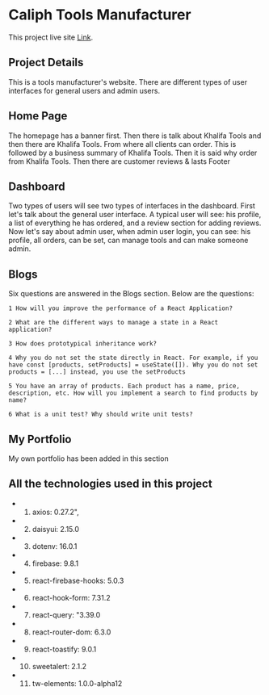 # Caliph Tools Manufacturer

This project live site [Link](https://caliph-tools-manufacturer.web.app/).

## Project Details

This is a tools manufacturer's website. There are different types of user interfaces for general users and admin users.

## Home Page

The homepage has a banner first. Then there is talk about Khalifa Tools and then there are Khalifa Tools. From where all clients can order. This is followed by a business summary of Khalifa Tools. Then it is said why order from Khalifa Tools. Then there are customer reviews & lasts Footer

## Dashboard

Two types of users will see two types of interfaces in the dashboard. First let's talk about the general user interface. A typical user will see: his profile, a list of everything he has ordered, and a review section for adding reviews. Now let's say about admin user, when admin user login, you can see: his profile, all orders, can be set, can manage tools and can make someone admin.

## Blogs

Six questions are answered in the Blogs section. Below are the questions:

```
1 How will you improve the performance of a React Application?

2 What are the different ways to manage a state in a React application?

3 How does prototypical inheritance work?

4 Why you do not set the state directly in React. For example, if you have const [products, setProducts] = useState([]). Why you do not set products = [...] instead, you use the setProducts

5 You have an array of products. Each product has a name, price, description, etc. How will you implement a search to find products by name?

6 What is a unit test? Why should write unit tests?

```

## My Portfolio

My own portfolio has been added in this section

## All the technologies used in this project

- 1. axios: 0.27.2",
- 2. daisyui: 2.15.0
- 3. dotenv: 16.0.1
- 4. firebase: 9.8.1
- 5. react-firebase-hooks: 5.0.3
- 6. react-hook-form: 7.31.2
- 7. react-query: "3.39.0
- 8. react-router-dom: 6.3.0
- 9. react-toastify: 9.0.1
- 10. sweetalert: 2.1.2
- 11. tw-elements: 1.0.0-alpha12
